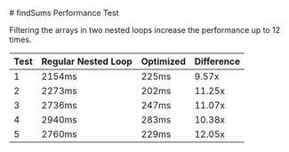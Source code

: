 # findSums Performance Test

Filtering the arrays in two nested loops increase the performance up to 12 times.

| Test | Regular Nested Loop | Optimized | Difference |
| ---- | ------------------- | --------- | ---------- |
| 1    | 2154ms              | 225ms     |  9.57x     |
| 2    | 2273ms              | 202ms     | 11.25x     |
| 3    | 2736ms              | 247ms     | 11.07x     |
| 4    | 2940ms              | 283ms     | 10.38x     |
| 5    | 2760ms              | 229ms     | 12.05x     |